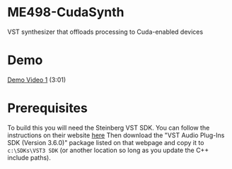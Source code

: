 # ME498-CudaSynth
VST synthesizer that offloads processing to Cuda-enabled devices

Demo
=======
[Demo Video 1](https://www.youtube.com/watch?v=xUN_3zn8Ivk) (3:01)

Prerequisites
========
To build this you will need the Steinberg VST SDK.
You can follow the instructions on their website [here](http://www.steinberg.net/en/company/developers.html)
Then download the "VST Audio Plug-Ins SDK (Version 3.6.0)" package listed on that webpage and copy it to `c:\SDKs\VST3 SDK` (or another location so long as you update the C++ include paths).
